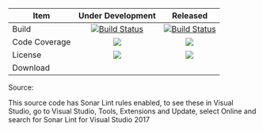 Item  | Under Development | Released 
-------- | :------------: | :-------------: 
Build | [![Build Status](https://landorphan.visualstudio.com/Service-Location/_apis/build/status/Common%20PR?branchName=develop)](https://landorphan.visualstudio.com/Service-Location/_build/latest?definitionId=14?branchName=develop) | [![Build Status](https://landorphan.visualstudio.com/Service-Location/_apis/build/status/Common%20PR?branchName=master)](https://landorphan.visualstudio.com/Service-Location/_build/latest?definitionId=14?branchName=master) 
Code Coverage | ![](https://img.shields.io/azure-devops/coverage/landorphan/Service-Location/14/develop.svg?label=coverage) | ![](https://img.shields.io/azure-devops/coverage/landorphan/Service-Location/14/develop.svg?label=coverage) 
License | ![](https://img.shields.io/github/license/landorphan/common.svg) | ![](https://img.shields.io/github/license/landorphan/common.svg) 
Download |  |  



Source:

This source code has Sonar Lint rules enabled, to see these in Visual Studio, go to Visual Studio, Tools, Extensions and Update, select Online and search for Sonar Lint for Visual Studio 2017